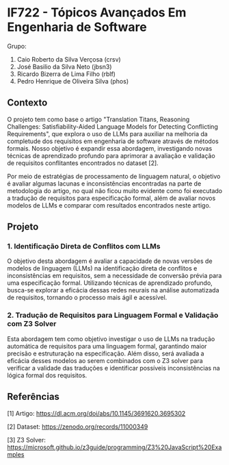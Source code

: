 # IF722 - Tópicos Avançados Em Engenharia de Software
Grupo:
1. Caio Roberto da Silva Verçosa (crsv)
2. José Basilio da Silva Neto (jbsn3)
3. Ricardo Bizerra de Lima Filho (rblf)
4. Pedro Henrique de Oliveira Silva (phos)

## Contexto
O projeto tem como base o artigo "Translation Titans, Reasoning Challenges: Satisfiability-Aided Language Models for Detecting Conflicting Requirements", que explora o uso de LLMs para auxiliar na melhoria da completude dos requisitos em engenharia de software através de métodos formais. Nosso objetivo é expandir essa abordagem, investigando novas técnicas de aprendizado profundo para aprimorar a avaliação e validação de requisitos conflitantes encontrados no dataset [2].

Por meio de estratégias de processamento de linguagem natural, o objetivo é avaliar algumas lacunas e inconsistências encontradas na parte de metodologia do artigo, no qual não ficou muito evidente como foi executado a tradução de requisitos para especificação formal, além de avaliar novos modelos de LLMs e comparar com resultados encontrados neste artigo.

## Projeto
### 1. Identificação Direta de Conflitos com LLMs

O objetivo desta abordagem é avaliar a capacidade de novas versões de modelos de linguagem (LLMs) na identificação direta de conflitos e inconsistências em requisitos, sem a necessidade de conversão prévia para uma especificação formal. Utilizando técnicas de aprendizado profundo, busca-se explorar a eficácia dessas redes neurais na análise automatizada de requisitos, tornando o processo mais ágil e acessível.

### 2. Tradução de Requisitos para Linguagem Formal e Validação com Z3 Solver

Esta abordagem tem como objetivo investigar o uso de LLMs na tradução automática de requisitos para uma linguagem formal, garantindo maior precisão e estruturação na especificação. Além disso, será avaliada a eficácia desses modelos ao serem combinados com o Z3 solver para verificar a validade das traduções e identificar possíveis inconsistências na lógica formal dos requisitos.

## Referências
[1] Artigo: https://dl.acm.org/doi/abs/10.1145/3691620.3695302

[2] Dataset: https://zenodo.org/records/11000349

[3] Z3 Solver: https://microsoft.github.io/z3guide/programming/Z3%20JavaScript%20Examples
